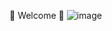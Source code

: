 
👋 Welcome 👋
![image](https://github.com/esraext/to_do_list/assets/143740970/9615817b-4b81-4d95-b8d4-6d934f0d93c1)

